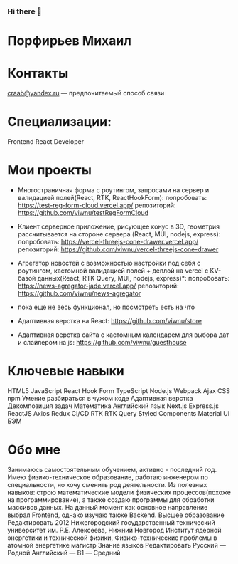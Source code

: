 ### Hi there 👋

<!--
**viwnu/viwnu** is a ✨ _special_ ✨ repository because its `README.md` (this file) appears on your GitHub profile.

Here are some ideas to get you started:

- 🔭 I’m currently working on ...
- 🌱 I’m currently learning ...
- 👯 I’m looking to collaborate on ...
- 🤔 I’m looking for help with ...
- 💬 Ask me about ...
- 📫 How to reach me: ...
- 😄 Pronouns: ...
- ⚡ Fun fact: ...
-->
# Порфирьев Михаил


# Контакты
craab@yandex.ru — предпочитаемый способ связи

# Специализации:
Frontend React Developer

# Мои проекты
- Многостраничная форма с роутингом, запросами на сервер и валидацией полей(React, RTK, ReactHookForm):
попробовать: https://test-reg-form-cloud.vercel.app/
репозиторий: https://github.com/viwnu/testRegFormCloud

- Клиент серверное приложение, рисующее конус в 3D, геометрия рассчитывается на стороне сервера (React, MUI, nodejs, express):
попробовать: https://vercel-threejs-cone-drawer.vercel.app/
репозиторий: https://github.com/viwnu/vercel-threejs-cone-drawer

- Агрегатор новостей с возможностью настройки под себя с роутингом, кастомной валидацией полей + деплой на vercel с KV-базой данных(React, RTK Query, MUI, nodejs, express)*:
попробовать: https://news-agregator-jade.vercel.app/
репозиторий: https://github.com/viwnu/news-agregator
* пока еще не весь функционал, но посмотреть есть на что

- Адаптивная верстка на React:
https://github.com/viwnu/store

- Адаптивная верстка сайта с кастомным календарем для выбора дат и слайлером на js:
https://github.com/viwnu/guesthouse

# Ключевые навыки
HTML5
JavaScript
React Hook Form
TypeScript
Node.js
Webpack
Ajax
CSS
npm
Умение разбираться в чужом коде
Адаптивная верстка
Декомпозиция задач
Математика
Английский язык
Next.js
Express.js
ReactJS
Axios
Redux
CI/CD
RTK
RTK Query
Styled Components
Material UI
БЭМ

# Обо мне
Занимаюсь самостоятельным обучением, активно - последний год.
Имею физико-техническое образование, работаю инженером по специальности, но хочу сменить род деятельности. Из полезных навыков: строю математические модели физических процессов(похоже на программирование), а также создаю программы для обработки массивов данных.
На данный момент как основное направление выбрал Frontend, однако изучаю также Backend.
Высшее образование
Редактировать
2012
Нижегородский государственный технический университет им. Р.Е. Алексеева, Нижний Новгород
Институт ядерной энергетики и технической физики, Физико-технические проблемы в атомной энергетике магистр
Знание языков
Редактировать
Русский — Родной
Английский — B1 — Средний
